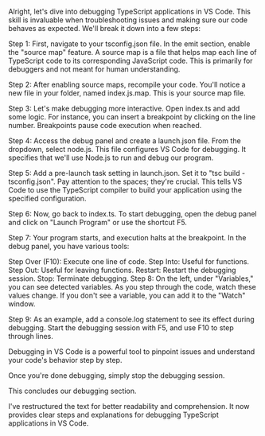 Alright, let's dive into debugging TypeScript applications in VS Code. This skill is invaluable when troubleshooting issues and making sure our code behaves as expected. We'll break it down into a few steps:

Step 1: First, navigate to your tsconfig.json file. In the emit section, enable the "source map" feature. A source map is a file that helps map each line of TypeScript code to its corresponding JavaScript code. This is primarily for debuggers and not meant for human understanding.

Step 2: After enabling source maps, recompile your code. You'll notice a new file in your folder, named index.js.map. This is your source map file.

Step 3: Let's make debugging more interactive. Open index.ts and add some logic. For instance, you can insert a breakpoint by clicking on the line number. Breakpoints pause code execution when reached.

Step 4: Access the debug panel and create a launch.json file. From the dropdown, select node.js. This file configures VS Code for debugging. It specifies that we'll use Node.js to run and debug our program.

Step 5: Add a pre-launch task setting in launch.json. Set it to "tsc build - tsconfig.json". Pay attention to the spaces; they're crucial. This tells VS Code to use the TypeScript compiler to build your application using the specified configuration.

Step 6: Now, go back to index.ts. To start debugging, open the debug panel and click on "Launch Program" or use the shortcut F5.

Step 7: Your program starts, and execution halts at the breakpoint. In the debug panel, you have various tools:

Step Over (F10): Execute one line of code.
Step Into: Useful for functions.
Step Out: Useful for leaving functions.
Restart: Restart the debugging session.
Stop: Terminate debugging.
Step 8: On the left, under "Variables," you can see detected variables. As you step through the code, watch these values change. If you don't see a variable, you can add it to the "Watch" window.

Step 9: As an example, add a console.log statement to see its effect during debugging. Start the debugging session with F5, and use F10 to step through lines.

Debugging in VS Code is a powerful tool to pinpoint issues and understand your code's behavior step by step.

Once you're done debugging, simply stop the debugging session.

This concludes our debugging section.

I've restructured the text for better readability and comprehension. It now provides clear steps and explanations for debugging TypeScript applications in VS Code.